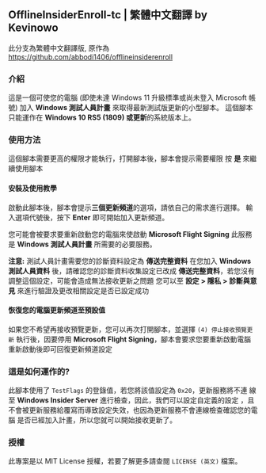 OfflineInsiderEnroll-tc | 繁體中文翻譯 by Kevinowo
--------------------

此分支為繁體中文翻譯版, 原作為 https://github.com/abbodi1406/offlineinsiderenroll
### 介紹
這是一個可使您的電腦 (即使未達 Windows 11 升級標準或尚未登入 Microsoft
帳號) 加入 **Windows 測試人員計畫** 來取得最新測試版更新的小型腳本。
這個腳本只能運作在 **Windows 10 RS5 (1809) 或更新**的系統版本上。

### 使用方法
這個腳本需要更高的權限才能執行，打開腳本後，腳本會提示需要權限
按 **是** 來繼續使用腳本

#### 安裝及使用教學
啟動此腳本後，腳本會提示**三個更新頻道**的選項，請依自己的需求進行選擇。
輸入選項代號後，按下 **Enter** 即可開始加入更新頻道。

您可能會被要求要重新啟動您的電腦來使啟動 **Microsoft Flight Signing**
此服務是 **Windows 測試人員計畫** 所需要的必要服務。

**注意:** 
測試人員計畫需要您的診斷資料設定為 **傳送完整資料**
在您加入 **Windows 測試人員資料** 後，請確認您的診斷資料收集設定已改成 
**傳送完整資料**，若您沒有調整這個設定，可能會造成無法接收更新之問題
您可以至 **設定 > 隱私 > 診斷與意見** 來進行驗證及更改相關設定是否已設定成功

#### 恢復您的電腦更新頻道至預設值
如果您不希望再接收預覽更新，您可以再次打開腳本，並選擇 `(4) 停止接收預覽更新`
執行後，因要停用 **Microsoft Flight Signing**，腳本會要求您要重新啟動電腦
重新啟動後即可回復更新頻道設定

### 這是如何運作的?
此腳本使用了 `TestFlags` 的登錄值，若您將該值設定為 `0x20`，更新服務將不連
線至 **Windows Insider Server** 進行檢查，因此，我們可以設定自定義的設定
，且不會被更新服務給覆寫而導致設定失效，也因為更新服務不會連線檢查確認您的電腦
是否已經加入計畫，所以您就可以開始接收更新了。

### 授權
此專案是以 MIT License 授權，若要了解更多請查閱 `LICENSE (英文)` 檔案。
